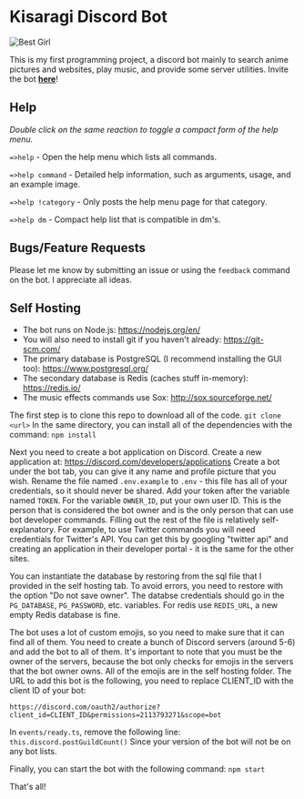 # Kisaragi Discord Bot
![Best Girl](https://vignette.wikia.nocookie.net/mudae/images/7/73/Kisaragi_%28AL%294.png/revision/latest?cb=20191205095054)

This is my first programming project, a discord bot mainly to search anime pictures and websites, play music, and provide some server utilities. Invite the bot [**here**](https://discordapp.com/oauth2/authorize?client_id=593838271650332672&permissions=2113793271&scope=bot)!

## Help
_Double click on the same reaction to toggle a compact form of the help menu._

`=>help` - Open the help menu which lists all commands.

`=>help command` - Detailed help information, such as arguments, usage, and an example image.

`=>help !category` - Only posts the help menu page for that category.

`=>help dm` - Compact help list that is compatible in dm's.

## Bugs/Feature Requests

Please let me know by submitting an issue or using the `feedback` command on the bot. I appreciate all ideas.

## Self Hosting

- The bot runs on Node.js: https://nodejs.org/en/
- You will also need to install git if you haven't already: https://git-scm.com/
- The primary database is PostgreSQL (I recommend installing the GUI too): https://www.postgresql.org/
- The secondary database is Redis (caches stuff in-memory): https://redis.io/
- The music effects commands use Sox: http://sox.sourceforge.net/

The first step is to clone this repo to download all of the code.
```git clone <url>```
In the same directory, you can install all of the dependencies with the command:
```npm install```

Next you need to create a bot application on Discord. Create a new application at: https://discord.com/developers/applications
Create a bot under the bot tab, you can give it any name and profile picture that you wish. Rename the file named `.env.example` to
`.env` - this file has all of your credentials, so it should never be shared. Add your token after the variable named `TOKEN`.
For the variable `OWNER_ID`, put your own user ID. This is the person that is considered the bot owner and is the only person that can use bot
developer commands. Filling out the rest of the file is relatively self-explanatory. For example, to use Twitter commands you will need credentials for Twitter's API. You can get this by googling "twitter api" and creating an application in their developer portal - it is the same for the other sites. 

You can instantiate the database by restoring from the sql file that I provided in the self hosting tab. To avoid errors, you need to restore with the option "Do not save owner". The databse credentials should go in the `PG_DATABASE`, `PG_PASSWORD`, etc. variables. For redis use `REDIS_URL`, a new empty Redis database is fine. 

The bot uses a lot of custom emojis, so you need to make sure that it can find all of them. You need to create a bunch of Discord servers (around 5-6) and add the bot to all of them. It's important to note that you must be the owner of the servers, because the bot only checks for emojis in the servers that the bot owner owns. All of the emojis are in the self hosting folder. The URL to add this bot is the following, you need to replace CLIENT_ID with the client ID of your bot:

`https://discord.com/oauth2/authorize?client_id=CLIENT_ID&permissions=2113793271&scope=bot`

In `events/ready.ts`, remove the following line:
```this.discord.postGuildCount()```
Since your version of the bot will not be on any bot lists.

Finally, you can start the bot with the following command:
```npm start```

That's all!
